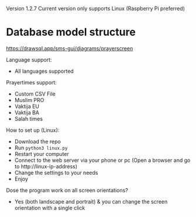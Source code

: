 Version 1.2.7
Current version only supports Linux (Raspberry Pi preferred)

# Database model structure
https://drawsql.app/sms-gui/diagrams/prayerscreen

Language support:
 - All languages supported

Prayertimes support:
 - Custom CSV File
 - Muslim PRO
 - Vaktija EU
 - Vaktija BA
 - Salah times

How to set up (Linux):
 - Download the repo
 - Run `python3 linux.py`
 - Restart your computer
 - Connect to the web server via your phone or pc (Open a browser and go to http://linux-ip-address)
 - Change the settings to your needs
 - Enjoy

Dose the program work on all screen orientations?
 - Yes (both landscape and portrait) & you can change the screen orientation with a single click